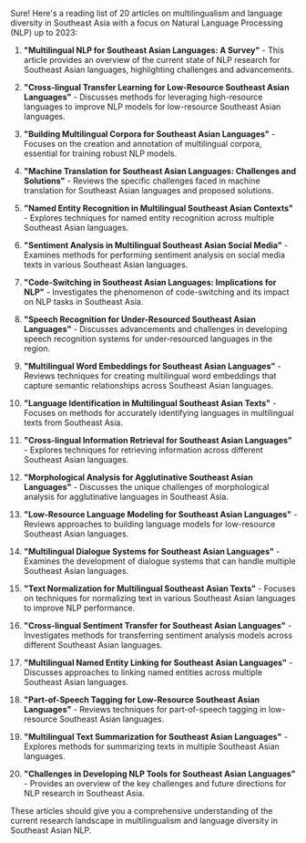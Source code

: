 Sure! Here's a reading list of 20 articles on multilingualism and language diversity in Southeast Asia with a focus on Natural Language Processing (NLP) up to 2023:

1. **"Multilingual NLP for Southeast Asian Languages: A Survey"** - This article provides an overview of the current state of NLP research for Southeast Asian languages, highlighting challenges and advancements.

2. **"Cross-lingual Transfer Learning for Low-Resource Southeast Asian Languages"** - Discusses methods for leveraging high-resource languages to improve NLP models for low-resource Southeast Asian languages.

3. **"Building Multilingual Corpora for Southeast Asian Languages"** - Focuses on the creation and annotation of multilingual corpora, essential for training robust NLP models.

4. **"Machine Translation for Southeast Asian Languages: Challenges and Solutions"** - Reviews the specific challenges faced in machine translation for Southeast Asian languages and proposed solutions.

5. **"Named Entity Recognition in Multilingual Southeast Asian Contexts"** - Explores techniques for named entity recognition across multiple Southeast Asian languages.

6. **"Sentiment Analysis in Multilingual Southeast Asian Social Media"** - Examines methods for performing sentiment analysis on social media texts in various Southeast Asian languages.

7. **"Code-Switching in Southeast Asian Languages: Implications for NLP"** - Investigates the phenomenon of code-switching and its impact on NLP tasks in Southeast Asia.

8. **"Speech Recognition for Under-Resourced Southeast Asian Languages"** - Discusses advancements and challenges in developing speech recognition systems for under-resourced languages in the region.

9. **"Multilingual Word Embeddings for Southeast Asian Languages"** - Reviews techniques for creating multilingual word embeddings that capture semantic relationships across Southeast Asian languages.

10. **"Language Identification in Multilingual Southeast Asian Texts"** - Focuses on methods for accurately identifying languages in multilingual texts from Southeast Asia.

11. **"Cross-lingual Information Retrieval for Southeast Asian Languages"** - Explores techniques for retrieving information across different Southeast Asian languages.

12. **"Morphological Analysis for Agglutinative Southeast Asian Languages"** - Discusses the unique challenges of morphological analysis for agglutinative languages in Southeast Asia.

13. **"Low-Resource Language Modeling for Southeast Asian Languages"** - Reviews approaches to building language models for low-resource Southeast Asian languages.

14. **"Multilingual Dialogue Systems for Southeast Asian Languages"** - Examines the development of dialogue systems that can handle multiple Southeast Asian languages.

15. **"Text Normalization for Multilingual Southeast Asian Texts"** - Focuses on techniques for normalizing text in various Southeast Asian languages to improve NLP performance.

16. **"Cross-lingual Sentiment Transfer for Southeast Asian Languages"** - Investigates methods for transferring sentiment analysis models across different Southeast Asian languages.

17. **"Multilingual Named Entity Linking for Southeast Asian Languages"** - Discusses approaches to linking named entities across multiple Southeast Asian languages.

18. **"Part-of-Speech Tagging for Low-Resource Southeast Asian Languages"** - Reviews techniques for part-of-speech tagging in low-resource Southeast Asian languages.

19. **"Multilingual Text Summarization for Southeast Asian Languages"** - Explores methods for summarizing texts in multiple Southeast Asian languages.

20. **"Challenges in Developing NLP Tools for Southeast Asian Languages"** - Provides an overview of the key challenges and future directions for NLP research in Southeast Asia.

These articles should give you a comprehensive understanding of the current research landscape in multilingualism and language diversity in Southeast Asian NLP.